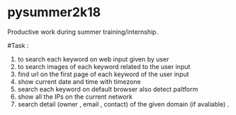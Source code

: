 # pysummer2k18
Productive work during summer training/internship.

#Task :
1. to search each keyword on web input given by user
2. to search images of each keyword related to the user input
3. find url on the first page of each keyword of the user input
4. show current date and time with timezone
5. search each keyword on default browser also detect paltform
6. show all the IPs on the current network
7. search detail (owner , email , contact) of the given domain (if avaliable) .

